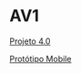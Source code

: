 # AV1

[Projeto 4.0](https://www.canva.com/design/DAF9XFUVDcE/B9jiH2I0OlW-Efrs6kf3-Q/edit)

[Protótipo Mobile](https://www.canva.com/design/DAF-qwTjFPU/Jswr5AaWIOtx1cjYRAEp1g/edit)


